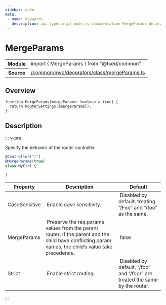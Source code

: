 ```yaml
---
sidebar: auto
meta:
 - name: keywords
   description: api typescript node.js documentation MergeParams decorator
---
```

# MergeParams <Badge text="Decorator" type="decorator"/>
<!-- Summary -->
<section class="symbol-info"><table class="is-full-width"><tbody><tr><th>Module</th><td><div class="lang-typescript"><span class="token keyword">import</span> { MergeParams }&nbsp;<span class="token keyword">from</span>&nbsp;<span class="token string">"@tsed/common"</span></div></td></tr><tr><th>Source</th><td><a href="https://github.com/Romakita/ts-express-decorators/blob/v4.30.2/src//common/mvc/decorators/class/mergeParams.ts#L0-L0">/common/mvc/decorators/class/mergeParams.ts</a></td></tr></tbody></table></section>

<!-- Overview -->
## Overview


<pre><code class="typescript-lang ">function <span class="token function">MergeParams</span><span class="token punctuation">(</span>mergeParams<span class="token punctuation">:</span> <span class="token keyword">boolean</span><span class="token punctuation"> = </span>true<span class="token punctuation">)</span> <span class="token punctuation">{</span>
  return <span class="token function"><a href="/api/common/mvc/decorators/class/RouterSettings.html"><span class="token">RouterSettings</span></a></span><span class="token punctuation">(</span><span class="token punctuation">{</span>mergeParams<span class="token punctuation">}</span><span class="token punctuation">)</span><span class="token punctuation">;</span>
<span class="token punctuation">}</span>
</code></pre>



<!-- Description -->
## Description

::: v-pre

Specify the behavior of the router controller.

```typescript
@Controller("/")
@MergeParams(true)
class MyCtrl {

}
```

Property | Description | Default
---|---|---
CaseSensitive | Enable case sensitivity. | Disabled by default, treating “/Foo” and “/foo” as the same.
MergeParams | Preserve the req.params values from the parent router. If the parent and the child have conflicting param names, the child’s value take precedence. | false
Strict | Enable strict routing. | Disabled by default, “/foo” and “/foo/” are treated the same by the router.


:::